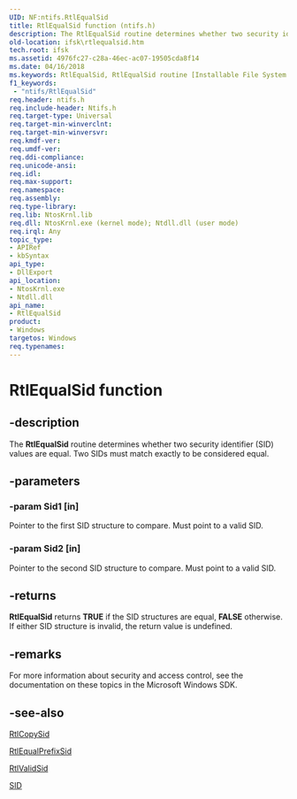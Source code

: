 ```yaml
---
UID: NF:ntifs.RtlEqualSid
title: RtlEqualSid function (ntifs.h)
description: The RtlEqualSid routine determines whether two security identifier (SID) values are equal. Two SIDs must match exactly to be considered equal.
old-location: ifsk\rtlequalsid.htm
tech.root: ifsk
ms.assetid: 4976fc27-c28a-46ec-ac07-19505cda8f14
ms.date: 04/16/2018
ms.keywords: RtlEqualSid, RtlEqualSid routine [Installable File System Drivers], ifsk.rtlequalsid, ntifs/RtlEqualSid, rtlref_bc81c0ad-e0e6-4133-a423-4f6c4c264286.xml
f1_keywords:
 - "ntifs/RtlEqualSid"
req.header: ntifs.h
req.include-header: Ntifs.h
req.target-type: Universal
req.target-min-winverclnt: 
req.target-min-winversvr: 
req.kmdf-ver: 
req.umdf-ver: 
req.ddi-compliance: 
req.unicode-ansi: 
req.idl: 
req.max-support: 
req.namespace: 
req.assembly: 
req.type-library: 
req.lib: NtosKrnl.lib
req.dll: NtosKrnl.exe (kernel mode); Ntdll.dll (user mode)
req.irql: Any
topic_type:
- APIRef
- kbSyntax
api_type:
- DllExport
api_location:
- NtosKrnl.exe
- Ntdll.dll
api_name:
- RtlEqualSid
product:
- Windows
targetos: Windows
req.typenames: 
---
```


# RtlEqualSid function


## -description


The <b>RtlEqualSid</b> routine determines whether two security identifier (SID) values are equal. Two SIDs must match exactly to be considered equal. 


## -parameters




### -param Sid1 [in]

Pointer to the first SID structure to compare. Must point to a valid SID. 


### -param Sid2 [in]

Pointer to the second SID structure to compare. Must point to a valid SID. 


## -returns



<b>RtlEqualSid</b> returns <b>TRUE</b> if the SID structures are equal, <b>FALSE</b> otherwise. If either SID structure is invalid, the return value is undefined. 




## -remarks



For more information about security and access control, see the documentation on these topics in the Microsoft Windows SDK. 




## -see-also




<a href="https://docs.microsoft.com/windows-hardware/drivers/ddi/ntifs/nf-ntifs-rtlcopysid">RtlCopySid</a>



<a href="https://docs.microsoft.com/windows-hardware/drivers/ddi/ntifs/nf-ntifs-rtlequalprefixsid">RtlEqualPrefixSid</a>



<a href="https://docs.microsoft.com/windows-hardware/drivers/ddi/ntifs/nf-ntifs-rtlvalidsid">RtlValidSid</a>



<a href="https://docs.microsoft.com/windows-hardware/drivers/ddi/ntifs/ns-ntifs-_sid">SID</a>
 

 

